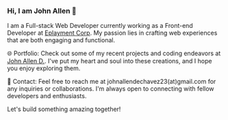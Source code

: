 ### Hi, I am John Allen 👋


I am a Full-stack Web Developer currently working as a Front-end Developer at [Eplayment Corp](https://www.eplayment.com). My passion lies in crafting web experiences that are both engaging and functional.

🌐 Portfolio: Check out some of my recent projects and coding endeavors at [John Allen D.](https://johnallend.netlify.app). I've put my heart and soul into these creations, and I hope you enjoy exploring them.

📧 Contact: Feel free to reach me at johnallendechavez23(at)gmail.com for any inquiries or collaborations. I'm always open to connecting with fellow developers and enthusiasts.

Let's build something amazing together!
